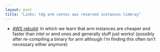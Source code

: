 ```yaml
---
layout: post
title: "Links: t4g arm centos aws reserved instances timbray"
---
```


* [AWS rebuild](https://www.jwz.org/blog/2023/06/aws-rebuild/): In which we learn that arm instances are cheaper and faster than intel or amd ones and generally stuff just works! (possibly after re-compiling a binary for arm although I'm finding this often isn't necessary either anymore)